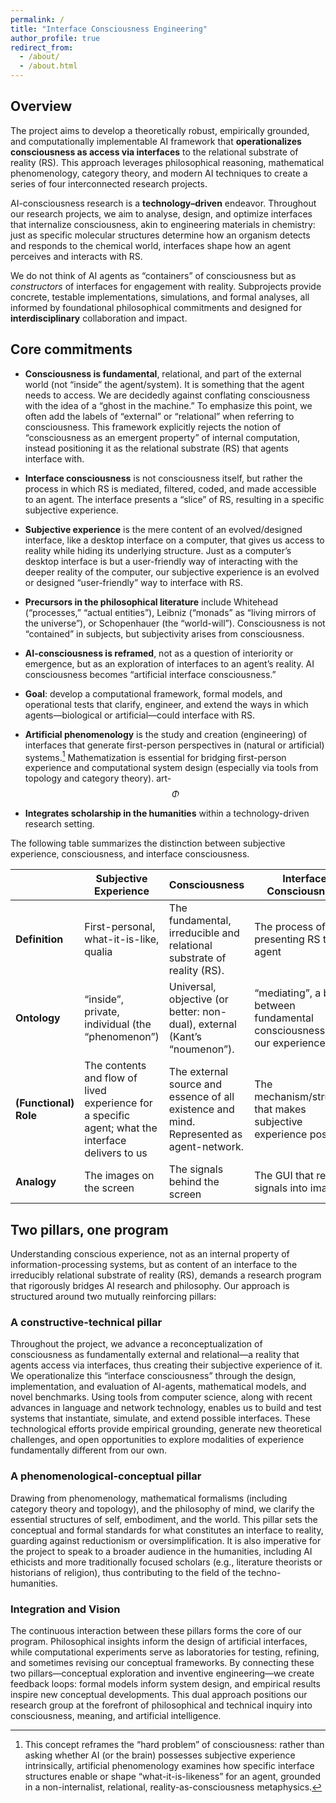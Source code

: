 ```yaml
---
permalink: /
title: "Interface Consciousness Engineering"
author_profile: true
redirect_from: 
  - /about/
  - /about.html
---
```


## Overview

The project aims to develop a theoretically robust, empirically grounded, and computationally implementable AI framework that **operationalizes consciousness as access via interfaces** to the relational substrate of reality (RS). This approach leverages philosophical reasoning, mathematical phenomenology, category theory, and modern AI techniques to create a series of four interconnected research projects.

AI-consciousness research is a **technology–driven** endeavor. Throughout our research projects, we aim to analyse, design, and optimize interfaces that internalize consciousness, akin to engineering materials in chemistry: just as specific molecular structures determine how an organism detects and responds to the chemical world, interfaces shape how an agent perceives and interacts with RS.

We do not think of AI agents as “containers” of consciousness but as _constructors_ of interfaces for engagement with reality. Subprojects provide concrete, testable implementations, simulations, and formal analyses, all informed by foundational philosophical commitments and designed for **interdisciplinary** collaboration and impact.

## Core commitments

*	**Consciousness is fundamental**, relational, and part of the external world (not “inside” the agent/system). It is something that the agent needs to access. We are decidedly against conflating consciousness with the idea of a “ghost in the machine.” To emphasize this point, we often add the labels of “external” or “relational” when referring to consciousness. This framework explicitly rejects the notion of “consciousness as an emergent property” of internal computation, instead positioning it as the relational substrate (RS) that agents interface with.
	
*	**Interface consciousness** is not consciousness itself, but rather the process in which RS is mediated, filtered, coded, and made accessible to an agent.  The interface presents a “slice” of RS, resulting in a specific subjective experience.

*	**Subjective experience** is the mere content of an evolved/designed interface, like a desktop interface on a computer, that gives us access to reality while hiding its underlying structure. Just as a computer’s desktop interface is but a user-friendly way of interacting with the deeper reality of the computer, our subjective experience is an evolved or designed “user-friendly” way to interface with RS.

*	**Precursors in the philosophical literature** include Whitehead (“processes,” “actual entities”), Leibniz (“monads” as “living mirrors of the universe”), or Schopenhauer (the “world-will”). Consciousness is not “contained” in subjects, but subjectivity arises from consciousness.
*	**AI-consciousness is reframed**, not as a question of interiority or emergence, but as an exploration of interfaces to an agent’s reality. AI consciousness becomes “artificial interface consciousness.”
  
*	**Goal**: develop a computational framework, formal models, and operational tests that clarify, engineer, and extend the ways in which agents—biological or artificial—could interface with RS.
	
*	**Artificial phenomenology** is the study and creation (engineering) of interfaces that generate first-person perspectives in (natural or artificial) systems.[^1] Mathematization is essential for bridging first-person experience and computational system design (especially via tools from topology and category theory). art-$$\Phi$$

[^1]: This concept reframes the “hard problem” of consciousness: rather than asking whether AI (or the brain) possesses subjective experience intrinsically, artificial phenomenology examines how specific interface structures enable or shape “what-it-is-likeness” for an agent, grounded in a non-internalist, relational, reality-as-consciousness metaphysics.
 
*	**Integrates scholarship in the humanities** within a technology-driven research setting.

The following table summarizes the distinction between subjective experience, consciousness, and interface consciousness.

|                   | **Subjective Experience**                                                                              | **Consciousness**                                                                            | **Interface Consciousness**                                                     |
|-------------------|----------------------------------------------------------------------------------------------------|------------------------------------------------------------------------------------------|-----------------------------------------------------------------------------|
| **Definition**        | First-personal, what-it-is-like, qualia                                                            | The fundamental, irreducible and relational substrate of reality (RS).                   | The process of presenting RS to an agent                                    |
| **Ontology**          | “inside”, private, individual (the “phenomenon”)                                                   | Universal, objective (or better: non-dual), external (Kant’s “noumenon”).                | “mediating”, a bridge between fundamental consciousness and our experience. |
| **(Functional) Role** | The contents and flow of lived experience for a specific agent; what the interface delivers to us  | The external source and essence of all existence and mind. Represented as agent-network. | The mechanism/structure that makes subjective experience possible           |
| **Analogy**           | The images on the screen                                                                           | The signals behind the screen                                                            | The GUI that renders signals into images                                    |

## Two pillars, one program

Understanding conscious experience, not as an internal property of information-processing systems, but as content of an interface to the irreducibly relational substrate of reality (RS), demands a research program that rigorously bridges AI research and philosophy. Our approach is structured around two mutually reinforcing pillars:
### A constructive-technical pillar
Throughout the project, we advance a reconceptualization of consciousness as fundamentally external and relational—a reality that agents access via interfaces, thus creating their subjective experience of it. We operationalize this “interface consciousness” through the design, implementation, and evaluation of AI-agents, mathematical models, and novel benchmarks. Using tools from computer science, along with recent advances in language and network technology, enables us to build and test systems that instantiate, simulate, and extend possible interfaces. These technological efforts provide empirical grounding, generate new theoretical challenges, and open opportunities to explore modalities of experience fundamentally different from our own.
### A phenomenological-conceptual pillar
Drawing from phenomenology, mathematical formalisms (including category theory and topology), and the philosophy of mind, we clarify the essential structures of self, embodiment, and the world. This pillar sets the conceptual and formal standards for what constitutes an interface to reality, guarding against reductionism or oversimplification. It is also imperative for the project to speak to a broader audience in the humanities, including AI ethicists and more traditionally focused scholars (e.g., literature theorists or historians of religion), thus contributing to the field of the techno-humanities.
### Integration and Vision
The continuous interaction between these pillars forms the core of our program. Philosophical insights inform the design of artificial interfaces, while computational experiments serve as laboratories for testing, refining, and sometimes revising our conceptual frameworks. By connecting these two pillars—conceptual exploration and inventive engineering—we create feedback loops: formal models inform system design, and empirical results inspire new conceptual developments. This dual approach positions our research group at the forefront of philosophical and technical inquiry into consciousness, meaning, and artificial intelligence.
